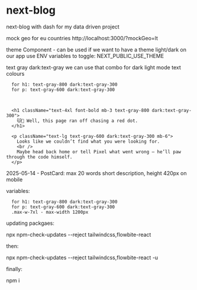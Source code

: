 # next-blog
next-blog with dash for my data driven project

mock geo for eu countries
http://localhost:3000/?mockGeo=lt

theme Component - can be used if we want to have a theme light/dark on our app
use ENV variables to toggle: NEXT_PUBLIC_USE_THEME


text gray dark:text-gray we can use that combo for dark light mode text colours

      for h1: text-gray-800 dark:text-gray-300
      for p: text-gray-600 dark:text-gray-300



      <h1 className="text-4xl font-bold mb-3 text-gray-800 dark:text-gray-300">
        🐱💨 Well, this page ran off chasing a red dot.
      </h1>

      <p className="text-lg text-gray-600 dark:text-gray-300 mb-6">
        Looks like we couldn’t find what you were looking for.
        <br />
        Maybe head back home or tell Pixel what went wrong — he’ll paw through the code himself.
      </p>

2025-05-14 - PostCard: max 20 words short description, height 420px on mobile

  variables:

      for h1: text-gray-800 dark:text-gray-300
      for p: text-gray-600 dark:text-gray-300
      .max-w-7xl - max-width 1200px


updating packgaes:

npx npm-check-updates --reject tailwindcss,flowbite-react

then:

npx npm-check-updates --reject tailwindcss,flowbite-react -u

finally:

npm i